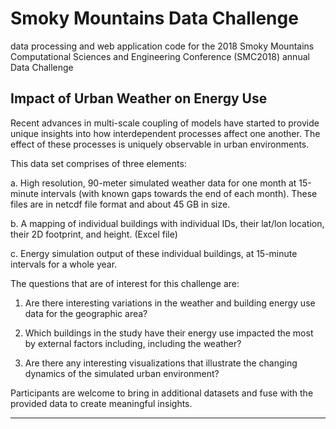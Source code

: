 # Smoky Mountains Data Challenge
data processing and web application code for the 2018 Smoky Mountains Computational Sciences and Engineering Conference (SMC2018) annual Data Challenge 

## Impact of Urban Weather on Energy Use
Recent advances in multi-scale coupling of models have started to provide unique insights into how interdependent processes affect one another. The effect of these processes is uniquely observable in urban environments.

This data set comprises of three elements:

a.	High resolution, 90-meter simulated weather data for one month at 15-minute intervals (with known gaps towards the end of each month). These files are in netcdf file format and about 45 GB in size.

b.	A mapping of individual buildings with individual IDs, their lat/lon location, their 2D footprint, and height. (Excel file)

c.	Energy simulation output of these individual buildings, at 15-minute intervals for a whole year.

The questions that are of interest for this challenge are:

1.	Are there interesting variations in the weather and building energy use data for the geographic area?

2.	Which buildings in the study have their energy use impacted the most by external factors including, including the weather?

3.	Are there any interesting visualizations that illustrate the changing dynamics of the simulated urban environment?

Participants are welcome to bring in additional datasets and fuse with the provided data to create meaningful insights.  

---------------------------------------------------------------------------------------------------------------------------------
